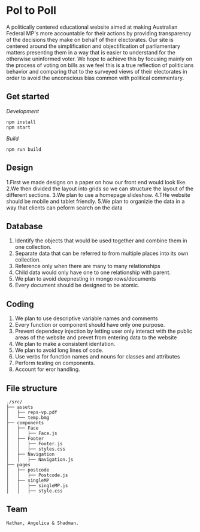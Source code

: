 # Pol to Poll

A politically centered educational website aimed at making Australian Federal MP's more accountable for their actions by providing transparency of the decisions they make on behalf of their electorates. Our site is centered around the simplification and objectification of parliamentary matters presenting them in a way that is easier to understand for the otherwise uninformed voter. We hope to achieve this by focusing mainly on the process of voting on bills as we feel this is a true reflection of politicians behavior and comparing that to the surveyed views of their electorates in order to avoid the unconscious bias common with political commentary.

## Get started

_Development_

```
npm install
npm start
```

_Build_

```
npm run build
```

## Design

1.First we made designs on a paper on how our front end would look like.
2.We then divided the layout into grids so we can structure the layout of the different sections.
3.We plan to use a homepage slideshow.
4.THe website should be mobile and tablet friendly.
5.We plan to organizie the data in a way that clients can peform search on the data

## Database

1. Identify the objects that would be used together and combine them in one collection.
2. Separate data that can be referred to from multiple places into its own collection.
3. Reference only when there are many to many relationships
4. Child data would only have one to one relationship with parent.
5. We plan to avoid deepnesting in mongo rows/documents
6. Every document should be designed to be atomic.

## Coding

1. We plan to use descriptive variable names and comments
2. Every function or component should have only one purpose.
3. Prevent dependecy injection by letting user only interact with the public areas of the website and prevet from entering data to the website
4. We plan to make a consistent identation.
5. We plan to avoid long lines of code.
6. Use verbs for function names and nouns for classes and attributes
7. Perform testing on components.
8. Account for eror handling.

## File structure

```
./src/
├── assets
│   ├── reps-vp.pdf
│   └── temp.bmg
├── components
│   ├── Face
│   │   ├── Face.js
│   ├── Footer
│   │   ├── Footer.js
│   │   ├── styles.css
│   ├── Navigation
│   │   ├── Navigation.js
├── pages
│   ├── postcode
│   │   ├── Postcode.js
│   ├── singleMP
│   │   ├── singleMP.js
│   │   ├── style.css
```

## Team

```
Nathan, Angelica & Shadman.
```

